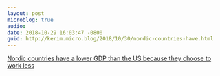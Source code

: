 ```yaml
---
layout: post
microblog: true
audio: 
date: 2018-10-29 16:03:47 -0800
guid: http://kerim.micro.blog/2018/10/30/nordic-countries-have.html
---
```

[Nordic countries have a lower GDP than the US because they choose to work less](https://www.nytimes.com/2018/10/27/opinion/are-the-danes-melancholy-are-the-swedes-sad.html)

